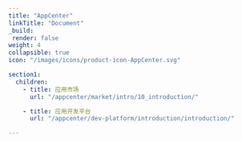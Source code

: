 ```yaml
---
title: "AppCenter"
linkTitle: "Document"
_build:
 render: false 
weight: 4
collapsible: true
icon: "/images/icons/product-icon-AppCenter.svg"

section1:
  children:
    - title: 应用市场
      url: "/appcenter/market/intro/10_introduction/"

    - title: 应用开发平台
      url: "/appcenter/dev-platform/introduction/introduction/"

---
```


<!--
如需配置私有云  则可添加以下配置， isPrivate必加，如需跳转到其他url 则可增加section1配置，如不添加section1配置那么跟公有云其余文档一样使用

isPrivate: true
section1:
  children:
    - title: 云应用开发
      url: "/appcenter/dev-platform/quick-start/cluster"

    - title: SaaS 应用开发
      url: "/appcenter/dev-platform/quick-start/quick_start_saas"
-->

